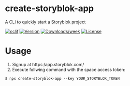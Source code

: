 create-storyblok-app
====================

A CLI to quickly start a Storyblok project

[![oclif](https://img.shields.io/badge/cli-oclif-brightgreen.svg)](https://oclif.io)
[![Version](https://img.shields.io/npm/v/create-storyblok-app.svg)](https://npmjs.org/package/create-storyblok-app)
[![Downloads/week](https://img.shields.io/npm/dw/create-storyblok-app.svg)](https://npmjs.org/package/create-storyblok-app)
[![License](https://img.shields.io/npm/l/create-storyblok-app.svg)](https://github.com/storyblok/create-storyblok-app/blob/master/package.json)

# Usage

1. Signup at https:/app.storyblok.com/
2. Execute follwing command with the space access token:

```sh-session
$ npx create-storyblok-app --key YOUR_STORYBLOK_TOKEN
